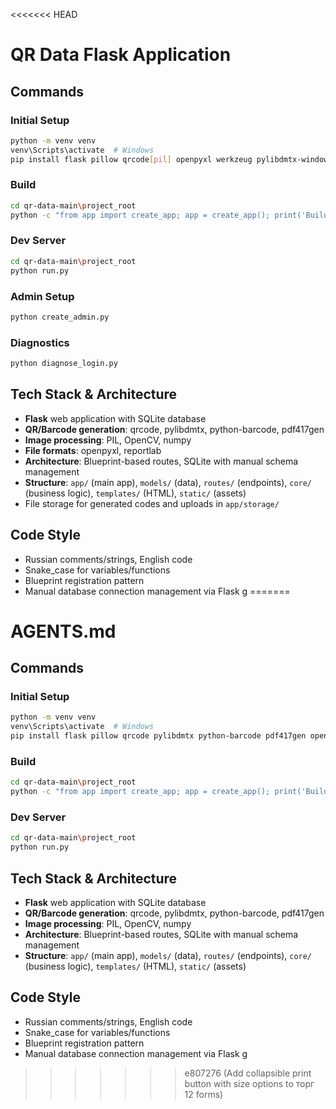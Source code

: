 <<<<<<< HEAD
# QR Data Flask Application

## Commands

### Initial Setup
```bash
python -m venv venv
venv\Scripts\activate  # Windows
pip install flask pillow qrcode[pil] openpyxl werkzeug pylibdmtx-windows opencv-python pdf417gen barcode python-python-barcode pyzbar pdf417decoder pyzxing reportlab python-dateutil pylibdmtx python-barcode pdf417gen numpy
```

### Build
```bash
cd qr-data-main\project_root
python -c "from app import create_app; app = create_app(); print('Build successful')"
```

### Dev Server
```bash
cd qr-data-main\project_root
python run.py
```

### Admin Setup
```bash
python create_admin.py
```

### Diagnostics
```bash
python diagnose_login.py
```

## Tech Stack & Architecture
- **Flask** web application with SQLite database
- **QR/Barcode generation**: qrcode, pylibdmtx, python-barcode, pdf417gen
- **Image processing**: PIL, OpenCV, numpy
- **File formats**: openpyxl, reportlab
- **Architecture**: Blueprint-based routes, SQLite with manual schema management
- **Structure**: `app/` (main app), `models/` (data), `routes/` (endpoints), `core/` (business logic), `templates/` (HTML), `static/` (assets)
- File storage for generated codes and uploads in `app/storage/`

## Code Style
- Russian comments/strings, English code
- Snake_case for variables/functions
- Blueprint registration pattern
- Manual database connection management via Flask g
=======
# AGENTS.md

## Commands

### Initial Setup
```bash
python -m venv venv
venv\Scripts\activate  # Windows
pip install flask pillow qrcode pylibdmtx python-barcode pdf417gen opencv-python numpy pyzbar
```

### Build
```bash
cd qr-data-main\project_root
python -c "from app import create_app; app = create_app(); print('Build successful')"
```

### Dev Server
```bash
cd qr-data-main\project_root
python run.py
```

## Tech Stack & Architecture
- **Flask** web application with SQLite database
- **QR/Barcode generation**: qrcode, pylibdmtx, python-barcode, pdf417gen
- **Image processing**: PIL, OpenCV, numpy
- **Architecture**: Blueprint-based routes, SQLite with manual schema management
- **Structure**: `app/` (main app), `models/` (data), `routes/` (endpoints), `core/` (business logic), `templates/` (HTML), `static/` (assets)

## Code Style
- Russian comments/strings, English code
- Snake_case for variables/functions
- Blueprint registration pattern
- Manual database connection management via Flask g
>>>>>>> e807276 (Add collapsible print button with size options to торг 12 forms)
